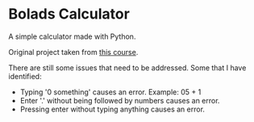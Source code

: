 # Bolads Calculator

A simple calculator made with Python.

Original project taken from [this course](https://www.udemy.com/python-complete/learn/v4/overview).

There are still some issues that need to be addressed. Some that I have identified:
* Typing '0 something' causes an error. Example: 05 + 1
* Enter '.' without being followed by numbers causes an error.
* Pressing enter without typing anything causes an error.

